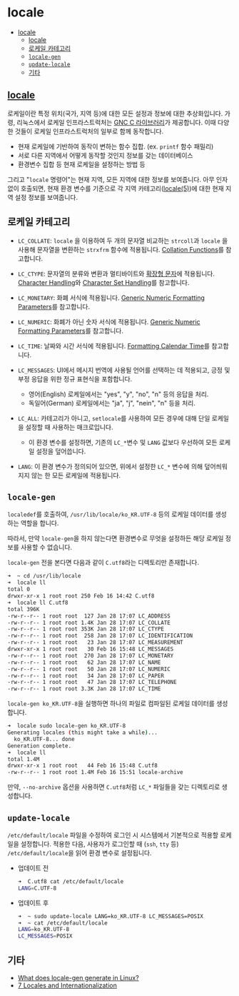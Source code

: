 # locale

- [locale](#locale)
    - [locale](#locale-1)
    - [로케일 카테고리](#로케일-카테고리)
    - [`locale-gen`](#locale-gen)
    - [`update-locale`](#update-locale)
    - [기타](#기타)

## [locale](https://man7.org/linux/man-pages/man1/locale.1.html)

로케일이란 특정 위치(국가, 지역 등)에 대한 모든 설정과 정보에 대한 추상화입니다.
가령, 리눅스에서 로케일 인프라스트럭처는 [GNC C 라이브러리](https://en.wikipedia.org/wiki/Glibc)가 제공합니다.
이때 다양한 것들이 로케일 인프라스트럭처의 일부로 함께 동작합니다.
- 현재 로케일에 기반하여 동작이 변하는 함수 집합. (ex. `printf` 함수 패밀리)
- 서로 다른 지역에서 어떻게 동작할 것인지 정보를 갖는 데이터베이스
- 환경변수 집합 등 현재 로케일을 설정하는 방법 등

그리고 "`locale` 명령어"는 현재 지역, 모든 지역에 대한 정보를 보여줍니다.
아무 인자 없이 호출되면, 현재 환경 변수를 기준으로 각 지역 카테고리([locale(5)](https://man7.org/linux/man-pages/man5/locale.5.html))에 대한 현재 지역 설정 정보를 보여줍니다.

## 로케일 카테고리

- `LC_COLLATE`: `locale` 을 이용하여 두 개의 문자열 비교하는 `strcoll`과 `locale` 을 사용해 문자열을 변환하는 `strxfrm` 함수에 적용됩니다. [Collation Functions](https://www.gnu.org/software/libc/manual/html_node/Collation-Functions.html)를 참고합니다.

- `LC_CTYPE`: 문자열의 분류와 변환과 멀티바이트와 [확장형 문자](https://seowoosung.github.io/etc/2018/10/10/wchar.html)에 적용됩니다. [Character Handling](https://www.gnu.org/software/libc/manual/html_node/Character-Handling.html)와 [Character Set Handling](https://www.gnu.org/software/libc/manual/html_node/Character-Set-Handling.html)를 참고합니다.

- `LC_MONETARY`: 화폐 서식에 적용됩니다. [Generic Numeric Formatting Parameters](https://www.gnu.org/software/libc/manual/html_node/General-Numeric.html)를 참고합니다.

- `LC_NUMERIC`: 화폐가 아닌 숫자 서식에 적용됩니다. [Generic Numeric Formatting Parameters](https://www.gnu.org/software/libc/manual/html_node/General-Numeric.html)를 참고합니다.

- `LC_TIME`: 날짜와 시간 서식에 적용됩니다. [Formatting Calendar Time](https://www.gnu.org/software/libc/manual/html_node/Formatting-Calendar-Time.html)를 참고합니다.

- `LC_MESSAGES`: UI에서 메시지 번역에 사용될 언어를 선택하는 데 적용되고, 긍정 및 부정 응답을 위한 정규 표현식을 포함합니다.
    - 영어(English) 로케일에서는 "yes", "y", "no", "n" 등의 응답을 처리.
    - 독일어(German) 로케일에서는 "ja", "j", "nein", "n" 등을 처리.

- `LC_ALL`: 카테고리가 아니고, `setlocale`를 사용하여 모든 경우에 대해 단일 로케일을 설정할 때 사용하는 매크로입니다.
    - 이 환경 변수를 설정하면, 기존의 `LC_*`변수 및 `LANG` 값보다 우선하여 모든 로케일 설정을 덮어씁니다.

- `LANG`: 이 환경 변수가 정의되어 있으면, 위에서 설정한 `LC_*` 변수에 의해 덮어씌워지지 않는 한 모든 로케일에 적용됩니다.

## `locale-gen`

`localedef`를 호출하여, `/usr/lib/locale/ko_KR.UTF-8` 등의 로케일 데이터를 생성하는 역할을 합니다.

따라서, 만약 `locale-gen`을 하지 않는다면 환경변수로 무엇을 설정하든 해당 로케일 정보를 사용할 수 없습니다.

`locale-gen` 전을 본다면 다음과 같이 `C.utf8`라는 디렉토리만 존재합니다.

```sh
➜  ~ cd /usr/lib/locale
➜  locale ll
total 0
drwxr-xr-x 1 root root 250 Feb 16 14:42 C.utf8
➜  locale ll C.utf8
total 396K
-rw-r--r-- 1 root root  127 Jan 28 17:07 LC_ADDRESS
-rw-r--r-- 1 root root 1.4K Jan 28 17:07 LC_COLLATE
-rw-r--r-- 1 root root 353K Jan 28 17:07 LC_CTYPE
-rw-r--r-- 1 root root  258 Jan 28 17:07 LC_IDENTIFICATION
-rw-r--r-- 1 root root   23 Jan 28 17:07 LC_MEASUREMENT
drwxr-xr-x 1 root root   30 Feb 16 15:48 LC_MESSAGES
-rw-r--r-- 1 root root  270 Jan 28 17:07 LC_MONETARY
-rw-r--r-- 1 root root   62 Jan 28 17:07 LC_NAME
-rw-r--r-- 1 root root   50 Jan 28 17:07 LC_NUMERIC
-rw-r--r-- 1 root root   34 Jan 28 17:07 LC_PAPER
-rw-r--r-- 1 root root   47 Jan 28 17:07 LC_TELEPHONE
-rw-r--r-- 1 root root 3.3K Jan 28 17:07 LC_TIME
```

`locale-gen ko_KR.UTF-8`을 실행하면 하나의 파일로 컴파일된 로케일 데이터를 생성합니다.

```sh
➜  locale sudo locale-gen ko_KR.UTF-8
Generating locales (this might take a while)...
  ko_KR.UTF-8... done
Generation complete.
➜  locale ll
total 1.4M
drwxr-xr-x 1 root root   44 Feb 16 15:48 C.utf8
-rw-r--r-- 1 root root 1.4M Feb 16 15:51 locale-archive
```

만약, `--no-archive` 옵션을 사용하면 `C.utf8`처럼 `LC_*` 파일들을 갖는 디렉토리로 생성합니다.

## `update-locale`

`/etc/default/locale` 파일을 수정하여 로그인 시 시스템에서 기본적으로 적용할 로케일을 설정합니다.
적용한 다음, 사용자가 로그인할 때 (`ssh`, `tty` 등) `/etc/default/locale`을 읽어 환경 변수로 설정됩니다.

- 업데이트 전

    ```sh
    ➜  C.utf8 cat /etc/default/locale
    LANG=C.UTF-8
    ```

- 업데이트 후

    ```sh
    ➜  ~ sudo update-locale LANG=ko_KR.UTF-8 LC_MESSAGES=POSIX
    ➜  ~ cat /etc/default/locale
    LANG=ko_KR.UTF-8
    LC_MESSAGES=POSIX
    ```

## 기타

- [What does locale-gen generate in Linux?](https://superuser.com/a/1552086)
- [7 Locales and Internationalization](https://www.gnu.org/software/libc/manual/html_node/Locales.html#Locales)
